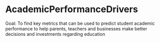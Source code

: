 # AcademicPerformanceDrivers
Goal: To find key metrics that can be used to predict student academic performance to help parents, teachers and businesses make better decisions and investments regarding education
